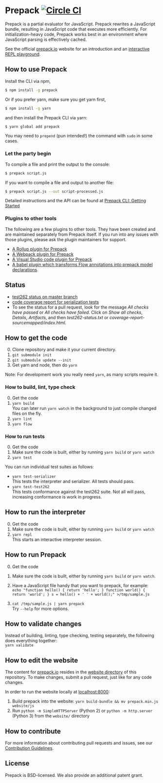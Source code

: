 # Prepack [![Circle CI](https://circleci.com/gh/facebook/prepack.png?style=shield&circle-token=1109197a81e634fd06e162c25d309a420585acd5)](https://circleci.com/gh/facebook/prepack)

Prepack is a partial evaluator for JavaScript. Prepack rewrites a JavaScript bundle, resulting in JavaScript code that executes more efficiently.
For initialization-heavy code, Prepack works best in an environment where JavaScript parsing is effectively cached.

See the official [prepack.io](https://prepack.io) website for an introduction and an [interactive REPL playground](https://prepack.io/repl.html).

## How to use Prepack

Install the CLI via npm,

```bash
$ npm install -g prepack
```

Or if you prefer yarn, make sure you get yarn first,
```bash
$ npm install -g yarn
```
and then install the Prepack CLI via yarn:

```bash
$ yarn global add prepack
```
You may need to `prepend` (pun intended!) the command with `sudo` in some cases.

### Let the party begin

To compile a file and print the output to the console:

```bash
$ prepack script.js
```

If you want to compile a file and output to another file:

```bash
$ prepack script.js --out script-processed.js
```

Detailed instructions and the API can be found at [Prepack CLI: Getting Started](https://prepack.io/getting-started.html)

### Plugins to other tools
The following are a few plugins to other tools. They have been created and are maintained separately from Prepack itself. If you run into any issues with those plugins, please ask the plugin maintainers for support.

- [A Rollup plugin for Prepack](https://www.npmjs.com/package/rollup-plugin-prepack)
- [A Webpack plugin for Prepack](https://www.npmjs.com/package/prepack-webpack-plugin)
- [A Visual Studio code plugin for Prepack](https://marketplace.visualstudio.com/items?itemName=RobinMalfait.prepack-vscode)
- [A babel plugin which transforms Flow annotations into prepack model declarations](https://www.npmjs.com/package/babel-plugin-flow-prepack).

## Status

- [test262 status on master branch](https://circleci.com/api/v1/project/facebook/prepack/latest/artifacts/0/$CIRCLE_ARTIFACTS/test262-status.txt?branch=master)
- [code coverage report for serialization tests](https://circleci.com/api/v1/project/facebook/prepack/latest/artifacts/0/$CIRCLE_ARTIFACTS/coverage-report-sourcemapped/index.html?branch=master)
- To see the status for a pull request, look for the message *All checks have passed* or *All checks have failed*. Click on *Show all checks*, *Details*, *Artifacts*, and then *test262-status.txt* or *coverage-report-sourcemapped/index.html*.

## How to get the code

0. Clone repository and make it your current directory.
1. `git submodule init`
2. `git submodule update --init`
3. Get yarn and node, then do
   `yarn`

Note: For development work you really need `yarn`, as many scripts require it.

### How to build, lint, type check

0. Get the code
1. `yarn build`  
   You can later run `yarn watch` in the background to just compile changed files on the fly.
2. `yarn lint`
3. `yarn flow`

### How to run tests

0. Get the code
1. Make sure the code is built, either by running `yarn build` or `yarn watch`
2. `yarn test`

You can run individual test suites as follows:
- `yarn test-serializer`  
  This tests the interpreter and serializer. All tests should pass.
- `yarn test-test262`  
  This tests conformance against the test262 suite. Not all will pass, increasing conformance is work in progress.

## How to run the interpreter

0. Get the code
1. Make sure the code is built, either by running `yarn build` or `yarn watch`
2. `yarn repl`  
   This starts an interactive interpreter session.

## How to run Prepack

0. Get the code
1. Make sure the code is built, either by running `yarn build` or `yarn watch`.
2. Have a JavaScript file handy that you want to prepack, for example:  
   `echo "function hello() { return 'hello'; } function world() { return 'world'; } s = hello() + ' ' + world();" >/tmp/sample.js`

3. `cat /tmp/sample.js | yarn prepack`  
   Try `--help` for more options.

## How to validate changes

Instead of building, linting, type checking, testing separately, the following does everything together:  
`yarn validate`

## How to edit the website

The content for [prepack.io](https://prepack.io) resides in the [website directory](https://github.com/facebook/prepack/tree/master/website) of this repository. To make changes, submit a pull request, just like for any code changes.

In order to run the website locally at [localhost:8000](http://localhost:8000):
1. Build prepack into the website: `yarn build-bundle && mv prepack.min.js website/js`
2. Run `python -m SimpleHTTPServer` (Python 2) or `python -m http.server` (Python 3) from the `website/` directory

## How to contribute

For more information about contributing pull requests and issues, see our [Contribution Guidelines](./CONTRIBUTING.md).

## License

Prepack is BSD-licensed. We also provide an additional patent grant.
